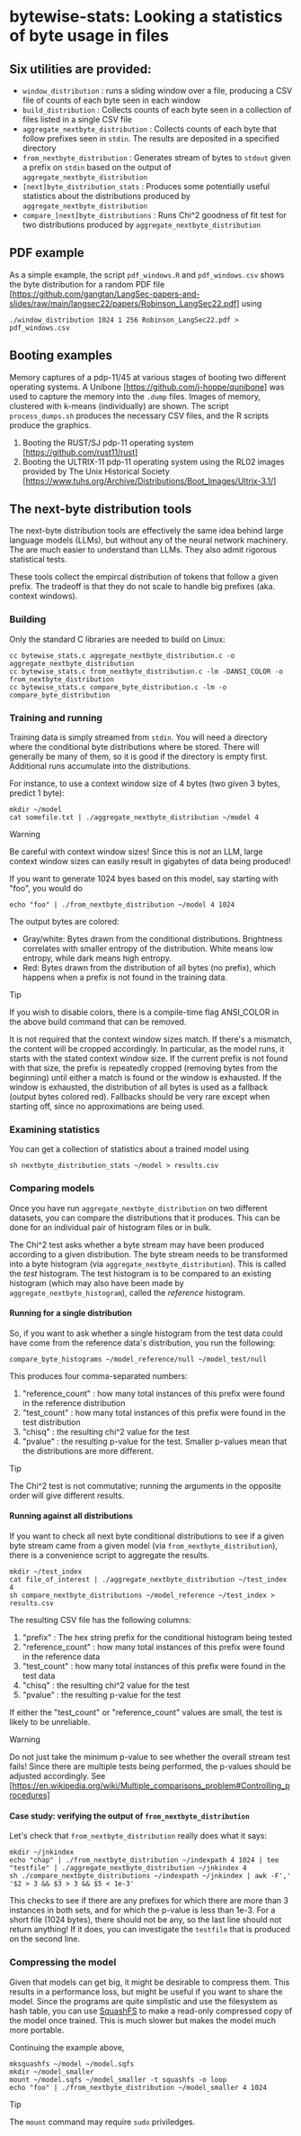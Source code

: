 # bytewise-stats: Looking a statistics of byte usage in files

## Six utilities are provided:
* `window_distribution` : runs a sliding window over a file, producing a CSV file of counts of each byte seen in each window
* `build_distribution` : Collects counts of each byte seen in a collection of files listed in a single CSV file
* `aggregate_nextbyte_distribution` : Collects counts of each byte that follow prefixes seen in `stdin`.  The results are deposited in a specified directory
* `from_nextbyte_distribution` : Generates stream of bytes to `stdout` given a prefix on `stdin` based on the output of `aggregate_nextbyte_distribution`
* `[next]byte_distribution_stats` : Produces some potentially useful statistics about the distributions produced by `aggregate_nextbyte_distribution`
* `compare_[next]byte_distributions` : Runs Chi^2 goodness of fit test for two distributions produced by `aggregate_nextbyte_distribution`

## PDF example

As a simple example, the script `pdf_windows.R` and `pdf_windows.csv` shows the byte distribution for a random PDF file [https://github.com/gangtan/LangSec-papers-and-slides/raw/main/langsec22/papers/Robinson_LangSec22.pdf] using
```
./window_distribution 1024 1 256 Robinson_LangSec22.pdf > pdf_windows.csv
```

## Booting examples

Memory captures of a pdp-11/45 at various stages of booting two different operating systems.  A Unibone [https://github.com/j-hoppe/qunibone] was used to capture the memory into the `.dump` files.  Images of memory, clustered with k-means (individually) are shown.  The script `process_dumps.sh` produces the necessary CSV files, and the R scripts produce the graphics.

1. Booting the RUST/SJ pdp-11 operating system [https://github.com/rust11/rust]
2. Booting the ULTRIX-11 pdp-11 operating system using the RL02 images provided by The Unix Historical Society [https://www.tuhs.org/Archive/Distributions/Boot_Images/Ultrix-3.1/]

## The next-byte distribution tools

The next-byte distribution tools are effectively the same idea behind large language models (LLMs), but without any of the neural network machinery.  The are much easier to understand than LLMs.  They also admit rigorous statistical tests.

These tools collect the empircal distribution of tokens that follow a given prefix.  The tradeoff is that they do not scale to handle big prefixes (aka. context windows).  

### Building

Only the standard C libraries are needed to build on Linux:

```
cc bytewise_stats.c aggregate_nextbyte_distribution.c -o aggregate_nextbyte_distribution
cc bytewise_stats.c from_nextbyte_distribution.c -lm -DANSI_COLOR -o from_nextbyte_distribution
cc bytewise_stats.c compare_byte_distribution.c -lm -o compare_byte_distribution
```

### Training and running

Training data is simply streamed from `stdin`.  You will need a directory where the conditional byte distributions where be stored.  There will generally be many of them, so it is good if the directory is empty first.  Additional runs accumulate into the distributions.

For instance, to use a context window size of 4 bytes (two given 3 bytes, predict 1 byte): 
```
mkdir ~/model
cat somefile.txt | ./aggregate_nextbyte_distribution ~/model 4
```

> [!WARNING]
> Be careful with context window sizes!  Since this is *not* an LLM, large context window sizes can easily result in gigabytes of data being produced!

If you want to generate 1024 byes based on this model, say starting with "foo", you would do
```
echo "foo" | ./from_nextbyte_distribution ~/model 4 1024
```
The output bytes are colored:
* Gray/white: Bytes drawn from the conditional distributions.  Brightness correlates with smaller entropy of the distribution.  White means low entropy, while dark means high entropy.
* Red: Bytes drawn from the distribution of all bytes (no prefix), which happens when a prefix is not found in the training data.

> [!TIP]
> If you wish to disable colors, there is a compile-time flag ANSI_COLOR in the above build command that can be removed.

It is not required that the context window sizes match.  If there's a mismatch, the content will be cropped accordingly.  In particular, as the model runs, it starts with the stated context window size.  If the current prefix is not found with that size, the prefix is repeatedly cropped (removing bytes from the beginning) until either a match is found or the window is exhausted.  If the window is exhausted, the distribution of all bytes is used as a fallback (output bytes colored red).  Fallbacks should be very rare except when starting off, since no approximations are being used.

### Examining statistics

You can get a collection of statistics about a trained model using
```
sh nextbyte_distribution_stats ~/model > results.csv
```

### Comparing models

Once you have run `aggregate_nextbyte_distribution` on two different datasets, you can compare the distributions that it produces.  This can be done for an individual pair of histogram files or in bulk.

The Chi^2 test asks whether a byte stream may have been produced according to a given distribution.  The byte stream needs to be transformed into a byte histogram (via `aggregate_nextbyte_distribution`).  This is called the *test* histogram.
The test histogram is to be compared to an existing histogram (which may also have been made by `aggregate_nextbyte_histogram`), called the *reference* histogram.

#### Running for a single distribution

So, if you want to ask whether a single histogram from the test data could have come from the reference data's distribution, you run the following:

```
compare_byte_histograms ~/model_reference/null ~/model_test/null
```

This produces four comma-separated numbers:  

1. "reference_count" : how many total instances of this prefix were found in the reference distribution
2. "test_count" : how many total instances of this prefix were found in the test distribution
3. "chisq" : the resulting chi^2 value for the test 
4. "pvalue" : the resulting p-value for the test. Smaller p-values mean that the distributions are more different.

> [!TIP]
> The Chi^2 test is not commutative; running the arguments in the opposite order will give different results.

#### Running against all distributions

If you want to check all next byte conditional distributions to see if a given byte stream came from a given model (via `from_nextbyte_distribution`), there is a convenience script to aggregate the results.

```
mkdir ~/test_index
cat file_of_interest | ./aggregate_nextbyte_distribution ~/test_index 4
sh compare_nextbyte_distributions ~/model_reference ~/test_index > results.csv
```

The resulting CSV file has the following columns:

1. "prefix" : The hex string prefix for the conditional histogram being tested
2. "reference_count" : how many total instances of this prefix were found in the reference data
3. "test_count" : how many total instances of this prefix were found in the test data
4. "chisq" : the resulting chi^2 value for the test
5. "pvalue" : the resulting p-value for the test

If either the "test_count" or "reference_count" values are small, the test is likely to be unreliable.

> [!WARNING]
> Do not just take the minimum p-value to see whether the overall stream test fails!
> Since there are multiple tests being performed, the p-values should be adjusted accordingly.
> See [https://en.wikipedia.org/wiki/Multiple_comparisons_problem#Controlling_procedures]

#### Case study: verifying the output of `from_nextbyte_distribution`

Let's check that `from_nextbyte_distribution` really does what it says:

```
mkdir ~/jnkindex
echo "chap" | ./from_nextbyte_distribution ~/indexpath 4 1024 | tee "testfile" | ./aggregate_nextbyte_distribution ~/jnkindex 4
sh ./compare_nextbyte_distributions ~/indexpath ~/jnkindex | awk -F',' '$2 > 3 && $3 > 3 && $5 < 1e-3'
```

This checks to see if there are any prefixes for which there are more than 3 instances in both sets, and for which the p-value is less than 1e-3.  For a short file (1024 bytes), there should not be any, so the last line should not return anything!  If it does, you can investigate the `testfile` that is produced on the second line.

### Compressing the model

Given that models can get big, it might be desirable to compress them.  This results in a performance loss, but might be useful if you want to share the model.  Since the programs are quite simplistic and use the filesystem as hash table, you can use [SquashFS](https://docs.kernel.org/filesystems/squashfs.html) to make a read-only compressed copy of the model once trained.  This is much slower but makes the model much more portable.

Continuing the example above,
```
mksquashfs ~/model ~/model.sqfs
mkdir ~/model_smaller
mount ~/model.sqfs ~/model_smaller -t squashfs -o loop
echo "foo" | ./from_nextbyte_distribution ~/model_smaller 4 1024
```

> [!TIP]
> The `mount` command may require `sudo` priviledges.
